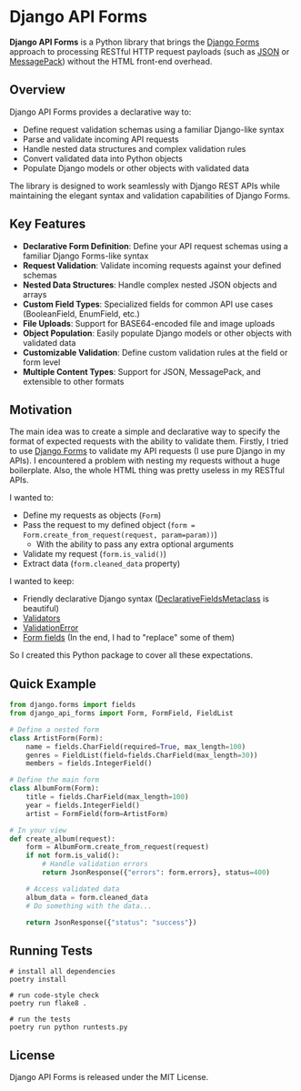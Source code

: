 # Django API Forms

**Django API Forms** is a Python library that brings the [Django Forms](https://docs.djangoproject.com/en/4.1/topics/forms/) approach to processing RESTful HTTP request payloads (such as [JSON](https://www.json.org/) or [MessagePack](https://msgpack.org/)) without the HTML front-end overhead.

## Overview

Django API Forms provides a declarative way to:

- Define request validation schemas using a familiar Django-like syntax
- Parse and validate incoming API requests
- Handle nested data structures and complex validation rules
- Convert validated data into Python objects
- Populate Django models or other objects with validated data

The library is designed to work seamlessly with Django REST APIs while maintaining the elegant syntax and validation capabilities of Django Forms.

## Key Features

- **Declarative Form Definition**: Define your API request schemas using a familiar Django Forms-like syntax
- **Request Validation**: Validate incoming requests against your defined schemas
- **Nested Data Structures**: Handle complex nested JSON objects and arrays
- **Custom Field Types**: Specialized fields for common API use cases (BooleanField, EnumField, etc.)
- **File Uploads**: Support for BASE64-encoded file and image uploads
- **Object Population**: Easily populate Django models or other objects with validated data
- **Customizable Validation**: Define custom validation rules at the field or form level
- **Multiple Content Types**: Support for JSON, MessagePack, and extensible to other formats

## Motivation

The main idea was to create a simple and declarative way to specify the format of expected requests with the ability
to validate them. Firstly, I tried to use [Django Forms](https://docs.djangoproject.com/en/4.1/topics/forms/) to
validate my API requests (I use pure Django in my APIs). I encountered a problem with nesting my requests without
a huge boilerplate. Also, the whole HTML thing was pretty useless in my RESTful APIs.

I wanted to:

- Define my requests as objects (`Form`)
- Pass the request to my defined object (`form = Form.create_from_request(request, param=param))`)
  - With the ability to pass any extra optional arguments
- Validate my request (`form.is_valid()`)
- Extract data (`form.cleaned_data` property)

I wanted to keep:

- Friendly declarative Django syntax
  ([DeclarativeFieldsMetaclass](https://github.com/django/django/blob/master/django/forms/forms.py#L22) is beautiful)
- [Validators](https://docs.djangoproject.com/en/4.1/ref/validators/)
- [ValidationError](https://docs.djangoproject.com/en/4.1/ref/exceptions/#validationerror)
- [Form fields](https://docs.djangoproject.com/en/4.1/ref/forms/fields/) (In the end, I had to "replace" some of them)

So I created this Python package to cover all these expectations.

## Quick Example

```python
from django.forms import fields
from django_api_forms import Form, FormField, FieldList

# Define a nested form
class ArtistForm(Form):
    name = fields.CharField(required=True, max_length=100)
    genres = FieldList(field=fields.CharField(max_length=30))
    members = fields.IntegerField()

# Define the main form
class AlbumForm(Form):
    title = fields.CharField(max_length=100)
    year = fields.IntegerField()
    artist = FormField(form=ArtistForm)

# In your view
def create_album(request):
    form = AlbumForm.create_from_request(request)
    if not form.is_valid():
        # Handle validation errors
        return JsonResponse({"errors": form.errors}, status=400)

    # Access validated data
    album_data = form.cleaned_data
    # Do something with the data...

    return JsonResponse({"status": "success"})
```

## Running Tests

```shell
# install all dependencies
poetry install

# run code-style check
poetry run flake8 .

# run the tests
poetry run python runtests.py
```

## License

Django API Forms is released under the MIT License.
